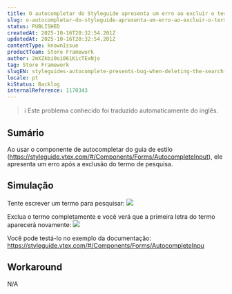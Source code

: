 ```yaml
---
title: O autocompletar do Styleguide apresenta um erro ao excluir o termo de pesquisa
slug: o-autocompletar-do-styleguide-apresenta-um-erro-ao-excluir-o-termo-de-pesquisa
status: PUBLISHED
createdAt: 2025-10-16T20:32:54.201Z
updatedAt: 2025-10-16T20:32:54.201Z
contentType: knownIssue
productTeam: Store Framework
author: 2mXZkbi0oi061KicTExNjo
tag: Store Framework
slugEN: styleguides-autocomplete-presents-bug-when-deleting-the-search-term
locale: pt
kiStatus: Backlog
internalReference: 1170343
---
```


>ℹ️ Este problema conhecido foi traduzido automaticamente do inglês.

## Sumário


Ao usar o componente de autocompletar do guia de estilo (https://styleguide.vtex.com/#/Components/Forms/AutocompleteInput), ele apresenta um erro após a exclusão do termo de pesquisa.
## Simulação


Tente escrever um termo para pesquisar:
 ![](https://vtexhelp.zendesk.com/attachments/token/wDC5HfVy0hJJByej9GmJCxyNN/?name=image.png)

Exclua o termo completamente e você verá que a primeira letra do termo aparecerá novamente:
 ![](https://vtexhelp.zendesk.com/attachments/token/sSFMXx0RqDQRFbFMg5rUUgE0Q/?name=image.png)

Você pode testá-lo no exemplo da documentação: https://styleguide.vtex.com/#/Components/Forms/AutocompleteInpu
## Workaround


N/A



